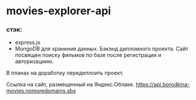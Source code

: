 # movies-explorer-api
### стэк: 
* express.js
* MongoDB для хранения данных.
Бэкэнд дипломного проекта. Сайт посвящен поиску фильмов по базе после регистрации и авторизациию.

В планах на доработку передеплоить проект.

Ссылка на сайт, размещенный на Яндекс.Облаке.
https://api.borodkina-movies.nomoredomains.sbs
